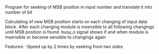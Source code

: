 Program for seeking of MSB position in input number and translate it into number of bit

Calculating of new MSB position starts on each changing of input data block. After each changing
module is insensible to all following changings until MSB position is found. busy_o signal shows if 
and when module is insensible or become sensible to changings again

Features:
-Speed up by 2 times by seeking from two sides
